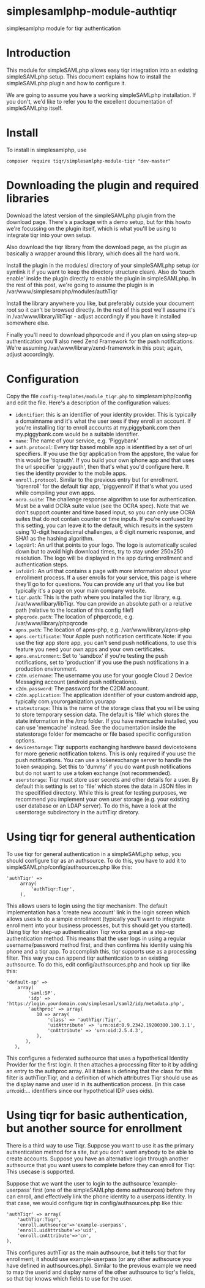 # simplesamlphp-module-authtiqr
simplesamlphp module for tiqr authentication

# Introduction
This  module for simpleSAMLphp  allows easy tiqr integration into an existing simpleSAMLphp setup.
This document explains how to install the simpleSAMLphp plugin and how to configure it.

We are going to assume you have a working simpleSAMLphp installation. If you don't, we'd like to refer you to the excellent documentation of simpleSAMLphp itself.

# Install

To install in simplesamlphp, use

	composer require tiqr/simplesamlphp-module-tiqr "dev-master"


# Downloading the plugin and required libraries

Download the latest version of the simpleSAMLphp plugin from the download page. There's a package with a demo setup, but for this howto we're focussing on the plugin itself, which is what you'll be using to integrate tiqr into your own setup.

Also download the tiqr library from the download page, as the plugin as basically a wrapper around this library, which does all the hard work.

Install the plugin in the modules/ directory of your simpleSAMLphp setup (or symlink it if you want to keep the directory structure clean). Also do 'touch enable' inside the plugin directly to enable the plugin in simpleSAMLphp. In the rest of this post, we're going to assume the plugin is in /var/www/simplesamlphp/modules/authTiqr

Install the library anywhere you like, but preferably outside your document root so it can't be browsed directly. In the rest of this post we'll assume it's in /var/www/library/libTiqr - adjust accordingly if you have it installed somewhere else.

Finally you'll need to download phpqrcode and if you plan on using step-up authentication you'll also need Zend Framework for the push notifications. We're assuming /var/www/library/zend-framework in this post; again, adjust accordingly.

# Configuration

Copy the file `config-templates/module_tiqr.php` to simplesamlphp/config and edit the file. Here's a description of the configuration values:

- `identifier`: this is an identifier of your identity provider. This is typically a domainname and it's what the user sees if they enroll an account. If you're installing tiqr to enroll accounts at my.piggybank.com then my.piggybank.com would be a suitable identifier.
- `name`: The name of your service, e.g. 'Piggybank'
- `auth.protocol`: Every tiqr based mobile app is identified by a set of url specifiers. If you use the tiqr application from the appstore, the value for this would be 'tiqrauth'. If you build your own iphone app and that uses the url specifier 'piggyauth', then that's what you'd configure here. It ties the identity provider to the mobile apps.
- `enroll.protocol`. Similar to the previous entry but for enrollment. 'tiqrenroll' for the default tiqr app, 'piggyenroll' if that's what you used while compiling your own apps.
- `ocra.suite`: The challenge response algorithm to use for authentication. Must be a valid OCRA suite value (see the OCRA spec). Note that we don't support counter and time based input, so you can only use OCRA suites that do not contain counter or time inputs. If you're confused by this setting, you can leave it to the default, which results in the system using 10-digit hexadecimal challenges, a 6 digit numeric response, and SHA1 as the hashing algorithm.
- `logoUrl`: An url that points to your logo. The logo is automatically scaled down but to avoid high download times, try to stay under 250x250 resolution. The logo will be displayed in the app during enrollment and authentication steps.
- `infoUrl`: An url that contains a page with more information about your enrollment process. If a user enrolls for your service, this page is where they'll go to for questions. You can provide any url that you like but typically it's a page on your main company website.
- `tiqr.path`: This is the path where you installed the tiqr library, e.g. /var/www/libary/libTiqr. You can provide an absolute path or a relative path (relative to the location of this config file!)
- `phpqrode.path`: The location of phpqrcode, e.g. /var/www/library/phpqrcode
- `apns.path`: The location of apns-php, e.g. /var/www/library/apns-php
- `apns.certificate`: Your Apple push notification certificate.Note: if you use the tiqr app store app, you can't send push notifications, to use this feature you need your own apps and your own certificates.
- `apns.environment`: Set to 'sandbox' if you're testing the push notifications, set to 'production' if you use the push notifications in a production environment.
- `c2dm.username`: The username you use for your google Cloud 2 Device Messaging account (android push notifications).
- `c2dm.password`: The password for the C2DM account.
- `c2dm.application`: The application identifier of your custom android app, typically com.yourorganization.yourapp
- `statestorage`: This is the name of the storage class that you will be using to store temporary session data. The default is 'file' which stores the state information in the /tmp folder. If you have memcache installed, you can use 'memcache' instead. See the documentation inside the statestorage folder for memcache or file based specific configuration options.
- `devicestorage`: Tiqr supports exchanging hardware based devicetokens for more generic notification tokens. This is only required if you use the push notifications. You can use a tokenexchange server to handle the token swapping. Set this to 'dummy' if you do want push notifications but do not want to use a token exchange (not recommended).
- `userstorage`: Tiqr must store user secrets and other details for a user. By default this setting is set to 'file' which stores the data in JSON files in the specifified directory. While this is great for testing purposes, we recommend you implement your own user storage (e.g. your existing user database or an LDAP server). To do this, have a look at the userstorage subdirectory in the authTiqr diretory.

# Using tiqr for general authentication
To use tiqr for general authentication in a simpleSAMLphp setup, you should configure tiqr as an authsource. To do this, you have to add it to simpleSAMLphp/config/authsources.php like this:

    'authTiqr' =>
         array(          
             'authTiqr:Tiqr',
         ),
This allows users to login using the tiqr mechanism. The default implementation has a 'create new account' link in the login screen which allows uses to do a simple enrollment (typically you'll want to integrate enrollment into your business processes, but this should get you started).
Using tiqr for step-up authentication
Tiqr works great as a step-up authentication method. This means that the user logs in using a regular username/password method first, and then confirms his identity using his phone and a tiqr app. To accomplish this, tiqr supports use as a processing filter. This way you can append tiqr authentication to an existing authsource. To do this, edit config/authsources.php and hook up tiqr like this:

    'default-sp' =>
        array(
            'saml:SP',
            'idp' => 'https://login.yourdomain.com/simplesaml/saml2/idp/metadata.php',
            'authproc' => array(
               10 => array(
                   'class' => 'authTiqr:Tiqr',
                   'uidAttribute' => 'urn:oid:0.9.2342.19200300.100.1.1',                  
                   'cnAttribute' => 'urn:oid:2.5.4.3',
               ),
           ),
       ),
                      
This configures a federated authsource that uses a hypothetical Identity Provider for the first login. It then attaches a processing filter to it by adding an entry to the authproc array. All it takes is defining that the class for this filter is authTiqr:Tiqr, and a definition of which attributres Tiqr should use as the display name and user id in its authentication process. (in this case urn:oid:... identifiers since our hypothetical IDP uses oids).

# Using tiqr for basic authentication, but another source for enrollment
There is a third way to use Tiqr. Suppose you want to use it as the primary authentication method for a site, but you don't want anybody to be able to create accounts. Suppose you have an alternative login through another authsource that you want users to complete before they can enroll for Tiqr. This usecase is supported.

Suppose that we want the user to login to the authsource 'example-userpass' first (one of the simpleSAMLphp demo authsources) before they can enroll, and effectively link the phone identity to a userpass identity. In that case, we would configure tiqr in config/authsources.php like this:

    'authTiqr' => array(
   	    'authTiqr:Tiqr',
        'enroll.authsource'=>'example-userpass',
        'enroll.uidAttribute'=>'uid',
        'enroll.cnAttribute'=>'cn',
    ),

This configures authTiqr as the main authsource, but it tells tiqr that for enrollment, it should use example-userpass (or any other authsource you have defined in authsources.php). Similar to the previous example we need to map the userid and display name of the other authsource to tiqr's fields, so that tiqr knows which fields to use for the user.
